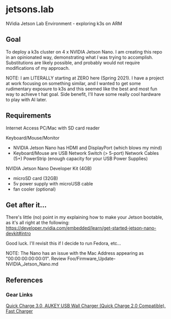 # jetsons.lab
NVidia Jetson Lab Environment - exploring k3s on ARM

## Goal
To deploy a k3s cluster on 4 x NVIDIA Jetson Nano.
I am creating this repo in an opinionated way, demonstrating what *I* was trying to accomplish.  Substitutions are
 likely possible, and probably would not require modifications of my approach.

NOTE:  I am LITERALLY starting at ZERO here (Spring 2021).  I have a project at work focusing on something similar, and I wanted to get some rudimentary exposure to k3s and this seemed like the best and most fun way to achieve t
hat goal.  Side benefit, I'll have some really cool hardware to play with AI later.


## Requirements
Internet Access
PC/Mac with SD card reader

Keyboard/Mouse/Monitor
- NVIDIA Jetson Nano has HDMI and DisplayPort (which blows my mind)
- Keyboard/Mouse are USB
Network Switch (> 5-port)
Network Cables (5+)
PowerStrip (enough capacity for your USB Power Supplies)

NVIDIA Jetson Nano Developer Kit (4GB)
- microSD card (32GB)
- 5v power supply with microUSB cable
- fan cooler (optional)

## Get after it...
There's little (no) point in my explaining how to make your Jetson bootable, as it's all right at the following:  
https://developer.nvidia.com/embedded/learn/get-started-jetson-nano-devkit#intro

Good luck.  I'll revisit this if I decide to run Fedora, etc...  

NOTE:  The Nano has an issue with the Mac Address appearing as "00:00:00:00:00:01".
Review Foo/Firmware_Update-NVIDIA_Jetson_Nano.md



## References

### Gear Links
[Quick Charge 3.0, AUKEY USB Wall Charger (Quick Charge 2.0 Compatible), Fast Charger ](https://www.amazon.com/gp/product/B01BBZJ31Y/ref=ppx_yo_dt_b_search_asin_title?ie=UTF8&psc=1)
